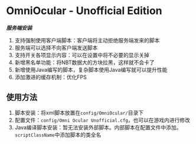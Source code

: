OmniOcular - Unofficial Edition
==========
***服务端安装***

1. 支持强制使用客户端脚本：客户端将主动拒绝服务端发来的脚本
2. 服务端可以选择不向客户端发送脚本
2. 支持开关各项显示内容：可以在设置中将不必要的显示关掉
3. 新增黑名单功能：将NBT数据大的方块拉黑，这样就不会卡了
4. 新增使用Java编写的脚本，复杂脚本使用Java编写就可以提升性能
5. 添加激进的缓存机制：优化FPS

## 使用方法

1. 脚本安装：将xml脚本放置在`config/OmniOcular/`目录下
2. 配置文件：`config/Omni Ocular Unofficial.cfg`，也可以在游戏内进行修改
3. Java编译脚本安装：暂无法安装外部脚本。内部脚本在配置文件中添加。`scriptClassName`中添加脚本的类全名
